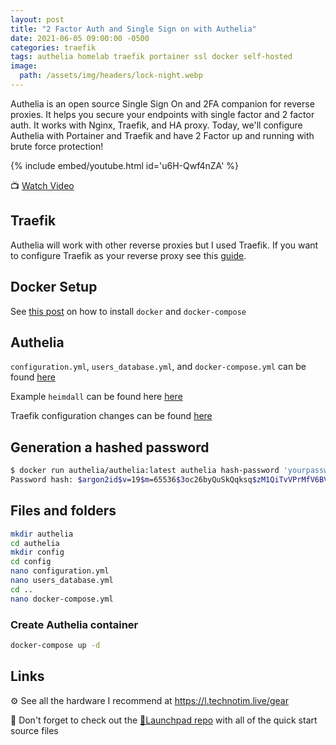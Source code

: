 ```yaml
---
layout: post
title: "2 Factor Auth and Single Sign on with Authelia"
date: 2021-06-05 09:00:00 -0500
categories: traefik
tags: authelia homelab traefik portainer ssl docker self-hosted
image:
  path: /assets/img/headers/lock-night.webp
---
```


Authelia is an open source Single Sign On and 2FA companion for reverse proxies.  It helps you secure your endpoints with single factor and 2 factor auth.  It works with Nginx, Traefik, and HA proxy.  Today, we'll configure Authelia with Portainer and Traefik and have 2 Factor up and running with brute force protection!

{% include embed/youtube.html id='u6H-Qwf4nZA' %}

📺 [Watch Video](https://www.youtube.com/watch?v=u6H-Qwf4nZA)

## Traefik

Authelia will work with other reverse proxies but I used Traefik.  If you want to configure Traefik as your reverse proxy see this [guide](/posts/traefik-portainer-ssl/).

## Docker Setup

See [this post](/posts/docker-compose-install/) on how to install `docker` and `docker-compose`

## Authelia

`configuration.yml`,  `users_database.yml`, and `docker-compose.yml` can be found [here](https://github.com/techno-tim/launchpad/tree/master/docker/authelia)

Example `heimdall` can be found here [here](https://github.com/techno-tim/techno-tim.github.io/tree/master/reference_files/authelia-traefik/heimdall)

Traefik configuration changes can be found  [here](https://github.com/techno-tim/techno-tim.github.io/tree/master/reference_files/authelia-traefik/traefik)

## Generation a hashed password

```bash
$ docker run authelia/authelia:latest authelia hash-password 'yourpassword'
Password hash: $argon2id$v=19$m=65536$3oc26byQuSkQqksq$zM1QiTvVPrMfV6BVLs2t4gM+af5IN7euO0VB6+Q8ZFs
```

## Files and folders

```bash
mkdir authelia
cd authelia
mkdir config
cd config
nano configuration.yml
nano users_database.yml
cd ..
nano docker-compose.yml
```

### Create Authelia container

```bash
docker-compose up -d
```

## Links

⚙️ See all the hardware I recommend at <https://l.technotim.live/gear>

🚀 Don't forget to check out the [🚀Launchpad repo](https://l.technotim.live/quick-start) with all of the quick start source files
